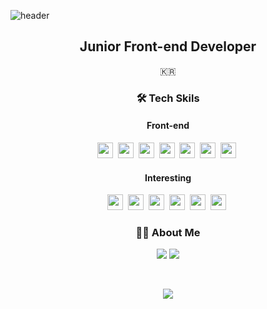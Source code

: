 
![header](https://capsule-render.vercel.app/api?type=slice&color=auto&height=200&section=header&text=Kwansik%20Kim&&rotate=13&fontSize=80&fontColor=000&fontAlign=67&fontAlignY=33)

<h2 align="center">Junior Front-end Developer</h2>
<p align="center">🇰🇷<p>


<h3 align="center">🛠 Tech Skils</h3>

<div>
<h4 align="center">Front-end</h4>
  
<p align="center">
    <img height=25" src="https://img.shields.io/badge/HTML5-E34F26?style=flat-square&logo=HTML5&logoColor=white"/></a>&nbsp
    <img height=25" src="https://img.shields.io/badge/CSS3-1572B6?style=flat-square&logo=CSS3&logoColor=white"/></a>&nbsp
    <img height=25" src="https://img.shields.io/badge/JavaScript-F7DF1E?style=flat-square&logo=JavaScript&logoColor=white"/></a>&nbsp
    <img height=25" src="https://img.shields.io/badge/React-61DAFB?style=flat-square&logo=React&logoColor=white"/></a>&nbsp
    <img height=25" src="https://img.shields.io/badge/TypeScript-3178C6?style=flat-square&logo=TypeScript&logoColor=white"/></a>&nbsp
    <img height=25" src="https://img.shields.io/badge/Redux-764ABC?style=flat-square&logo=Redux&logoColor=white"/></a>&nbsp
    <img height=25" src="https://img.shields.io/badge/Redux-Saga-999999?style=flat-square&logo=TypeScript&logoColor=white"/></a>&nbsp
</p>
</div>

<div>
  <h4 align="center">Interesting</h4>
  
  <p align="center">
    <img height=25" src="https://img.shields.io/badge/Next.js-000000?style=flat-square&logo=Next.js&logoColor=white"/></a>&nbsp
    <img height=25" src="https://img.shields.io/badge/MobX-FF9955?style=flat-square&logo=MobX&logoColor=white"/></a>&nbsp
    <img height=25" src="https://img.shields.io/badge/Jest-C21325?style=flat-square&logo=Jest&logoColor=white"/></a>&nbsp
    <img height=25" src="https://img.shields.io/badge/Mocha-8D6748?style=flat-square&logo=Mocha&logoColor=white"/></a>&nbsp
    <img height=25" src="https://img.shields.io/badge/socket.io-010101?style=flat-square&logo=socket.io&logoColor=white"/></a>&nbsp
    <img height=25" src="https://img.shields.io/badge/etc-72EF36?style=flat-square&logo=&logoColor="/></a>&nbsp
  </p>
</div>

<div>
  <h3 align="center">💁🏻 About Me</h3>
  
  <p align="center">
    <a href="https://www.notion.so/kwansikdev/349ba09bb166408394f9fd125fb967e3"><img src="https://img.shields.io/badge/notion-000000?style=flat-square&logo=Gmail&logoColor=white&link=https://www.notion.so/kwansikdev/349ba09bb166408394f9fd125fb967e3"/></a>
    <a href="mailto:kwansk0424@gmail.com"><img src="https://img.shields.io/badge/Gmail-d14836?style=flat-square&logo=Gmail&logoColor=white&link=viliketh1s98@naver.com"/></a>  
  </p>
</div>

<br>
<p align="center">
  <a href="https://hits.seeyoufarm.com"><img src="https://hits.seeyoufarm.com/api/count/incr/badge.svg?url=https%3A%2F%2Fgithub.com%2Fkwansikdev&count_bg=%23ED6DA3&title_bg=%2386757E&icon=github.svg&icon_color=%23E7E7E7&title=hits&edge_flat=false"/></a>
</p>



<!--[![Gmail Badge](https://img.shields.io/badge/Gmail-d14836?style=flat-square&logo=Gmail&logoColor=white&link=mailto:kwansk0424@gmail.com)](mailto:kwansk0424@gmail.com)-->

<!--![kwansikdev's github stats](https://github-readme-stats.vercel.app/api?username=kwansikdev&)&nbsp-->
<!--![Top Langs](https://github-readme-stats.vercel.app/api/top-langs/?username=kwansikdev)&nbsp-->
